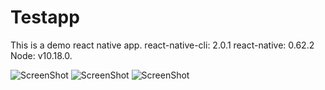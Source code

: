 # Testapp
This is a demo react native app. 
react-native-cli: 2.0.1
react-native: 0.62.2
Node: v10.18.0.

![ScreenShot](https://i.postimg.cc/XNQK6NfS/20200613-160904.png)
![ScreenShot](https://i.postimg.cc/D09w3b5P/20200613-160814.png)
![ScreenShot](https://i.postimg.cc/WtcTHcb9/20200613-160759.png)
